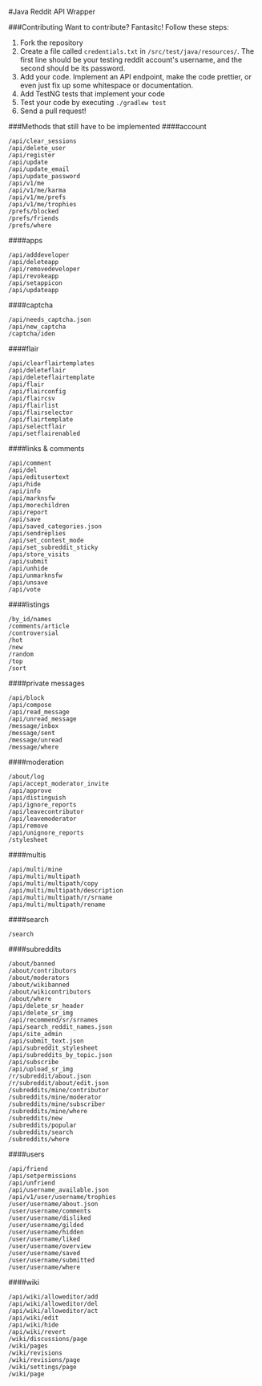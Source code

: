 #Java Reddit API Wrapper

###Contributing
Want to contribute? Fantasitc! Follow these steps:

1. Fork the repository
2. Create a file called `credentials.txt` in `/src/test/java/resources/`. The first line should be your testing reddit account's username, and the second should be its password.
3. Add your code. Implement an API endpoint, make the code prettier, or even just fix up some whitespace or documentation.
4. Add TestNG tests that implement your code
5. Test your code by executing `./gradlew test`
6. Send a pull request!

###Methods that still have to be implemented
####account
```
/api/clear_sessions
/api/delete_user
/api/register
/api/update
/api/update_email
/api/update_password
/api/v1/me
/api/v1/me/karma
/api/v1/me/prefs
/api/v1/me/trophies
/prefs/blocked
/prefs/friends
/prefs/where
```

####apps
```
/api/adddeveloper
/api/deleteapp
/api/removedeveloper
/api/revokeapp
/api/setappicon
/api/updateapp
```

####captcha
```
/api/needs_captcha.json
/api/new_captcha
/captcha/iden
```

####flair
```
/api/clearflairtemplates
/api/deleteflair
/api/deleteflairtemplate
/api/flair
/api/flairconfig
/api/flaircsv
/api/flairlist
/api/flairselector
/api/flairtemplate
/api/selectflair
/api/setflairenabled
```

####links & comments
```
/api/comment
/api/del
/api/editusertext
/api/hide
/api/info
/api/marknsfw
/api/morechildren
/api/report
/api/save
/api/saved_categories.json
/api/sendreplies
/api/set_contest_mode
/api/set_subreddit_sticky
/api/store_visits
/api/submit
/api/unhide
/api/unmarknsfw
/api/unsave
/api/vote
```

####listings
```
/by_id/names
/comments/article
/controversial
/hot
/new
/random
/top
/sort
```

####private messages
```
/api/block
/api/compose
/api/read_message
/api/unread_message
/message/inbox
/message/sent
/message/unread
/message/where
```

####moderation
```
/about/log
/api/accept_moderator_invite
/api/approve
/api/distinguish
/api/ignore_reports
/api/leavecontributor
/api/leavemoderator
/api/remove
/api/unignore_reports
/stylesheet
```

####multis
```
/api/multi/mine
/api/multi/multipath
/api/multi/multipath/copy
/api/multi/multipath/description
/api/multi/multipath/r/srname
/api/multi/multipath/rename
```

####search
```
/search
```

####subreddits
```
/about/banned
/about/contributors
/about/moderators
/about/wikibanned
/about/wikicontributors
/about/where
/api/delete_sr_header
/api/delete_sr_img
/api/recommend/sr/srnames
/api/search_reddit_names.json
/api/site_admin
/api/submit_text.json
/api/subreddit_stylesheet
/api/subreddits_by_topic.json
/api/subscribe
/api/upload_sr_img
/r/subreddit/about.json
/r/subreddit/about/edit.json
/subreddits/mine/contributor
/subreddits/mine/moderator
/subreddits/mine/subscriber
/subreddits/mine/where
/subreddits/new
/subreddits/popular
/subreddits/search
/subreddits/where
```

####users
```
/api/friend
/api/setpermissions
/api/unfriend
/api/username_available.json
/api/v1/user/username/trophies
/user/username/about.json
/user/username/comments
/user/username/disliked
/user/username/gilded
/user/username/hidden
/user/username/liked
/user/username/overview
/user/username/saved
/user/username/submitted
/user/username/where
```

####wiki
```
/api/wiki/alloweditor/add
/api/wiki/alloweditor/del
/api/wiki/alloweditor/act
/api/wiki/edit
/api/wiki/hide
/api/wiki/revert
/wiki/discussions/page
/wiki/pages
/wiki/revisions
/wiki/revisions/page
/wiki/settings/page
/wiki/page
```
